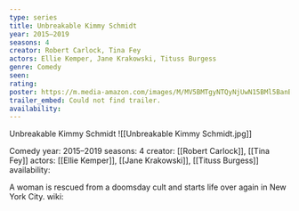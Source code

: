 ```yaml
---
type: series
title: Unbreakable Kimmy Schmidt
year: 2015–2019
seasons: 4
creator: Robert Carlock, Tina Fey
actors: Ellie Kemper, Jane Krakowski, Tituss Burgess
genre: Comedy
seen:
rating: 
poster: https://m.media-amazon.com/images/M/MV5BMTgyNTQyNjUwN15BMl5BanBnXkFtZTgwNjMwNjUzNzM@._V1_SX300.jpg
trailer_embed: Could not find trailer.
availability:
---
```

Unbreakable Kimmy Schmidt
![[Unbreakable Kimmy Schmidt.jpg]]

Comedy
year: 2015–2019
seasons: 4
creator: [[Robert Carlock]], [[Tina Fey]]
actors: [[Ellie Kemper]], [[Jane Krakowski]], [[Tituss Burgess]]
availability:

A woman is rescued from a doomsday cult and starts life over again in New York City.
wiki: 


